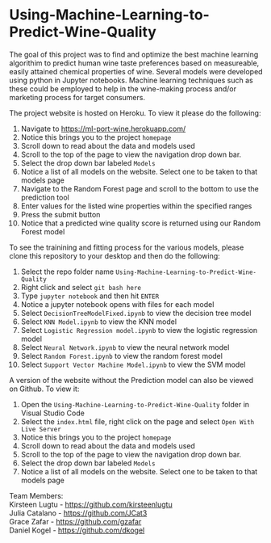 # Using-Machine-Learning-to-Predict-Wine-Quality

The goal of this project was to find and optimize the best machine learning algorithim to predict human wine taste preferences based on measureable, easily attained chemical properties of wine. Several models were developed using python in Jupyter notebooks. Machine learning techniques such as these could be employed to help in the wine-making process and/or marketing process for target consumers.


The project website is hosted on Heroku. To view it please do the following:

1. Navigate to https://ml-port-wine.herokuapp.com/
1. Notice this brings you to the project ``homepage``
1. Scroll down to read about the data and models used
1. Scroll to the top of the page to view the navigation drop down bar.
1. Select the drop down bar labeled ``Models``
1. Notice a list of all models on the website. Select one to be taken to that models page
1. Navigate to the Random Forest page and scroll to the bottom to use the prediction tool
1. Enter values for the listed wine properties within the specified ranges
1. Press the submit button
1. Notice that a predicted wine quality score is returned using our Random Forest model 

To see the trainining and fitting process for the various models, please clone this repository to your desktop and then do the following:

1. Select the repo folder name ``Using-Machine-Learning-to-Predict-Wine-Quality``
1. Right click and select ``git bash here``
1. Type ``jupyter notebook`` and then hit `ENTER`
1. Notice a jupyter notebook opens with files for each model
1. Select ``DecisionTreeModelFixed.ipynb`` to view the decision tree model
1. Select ``KNN Model.ipynb`` to view the KNN model
1. Select ``Logistic Regression model.ipynb`` to view the logistic regression model
1. Select ``Neural Network.ipynb`` to view the neural network model
1. Select ``Random Forest.ipynb`` to view the random forest model
1. Select ``Support Vector Machine Model.ipynb`` to view the SVM model

A version of the website without the Prediction model can also be viewed on Github. To view it:

1. Open the ``Using-Machine-Learning-to-Predict-Wine-Quality`` folder in Visual Studio Code
1. Select the ``index.html`` file, right click on the page and select ``Open With Live Server``
1. Notice this brings you to the project ``homepage``
1. Scroll down to read about the data and models used
1. Scroll to the top of the page to view the navigation drop down bar.
1. Select the drop down bar labeled ``Models``
1. Notice a list of all models on the website. Select one to be taken to that models page

Team Members:  
Kirsteen Lugtu - https://github.com/kirsteenlugtu  
Julia Catalano - https://github.com/JCat3  
Grace Zafar - https://github.com/gzafar  
Daniel Kogel - https://github.com/dkogel  


